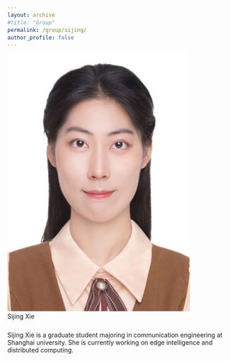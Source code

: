 ```yaml
---
layout: archive
#title: "Group"
permalink: /group/sijing/
author_profile: false
---
```


<link rel="stylesheet" href="/css/customized-stylesheet.css">

<div class="content-framework">

<div class="group-member">
    <div class="member-photo"><img src="/images/xiesj.jpg"></div>
    <div class="member-info-sets">
        <div class="member-name" style="margin-bottom: 25px;">Sijing Xie</div>
        <div class="member-misc">Sijing Xie is a graduate student majoring in communication engineering at Shanghai university. She is currently working on edge intelligence and distributed computing.</div>
    </div>
</div>

</div>
